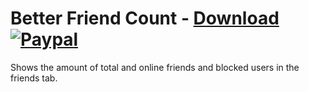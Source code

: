 # Better Friend Count - [Download](https://betterdiscord.net/ghdl?url=https://raw.githubusercontent.com/mwittrien/BetterDiscordAddons/master/Plugins/BetterFriendCount/BetterFriendCount.plugin.js) [![Paypal][paypal-badge]][paypal-link] 

[paypal-badge]: https://img.shields.io/badge/Paypal-Donate!-%2300457C.svg?logo=paypal&style=flat-square
[paypal-link]: https://paypal.me/MircoWittrien

Shows the amount of total and online friends and blocked users in the friends tab.
